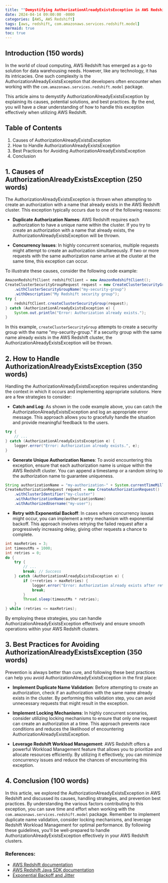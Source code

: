 ```yaml
---
title: ""Demystifying AuthorizationAlreadyExistsException in AWS Redshift""
date: 2024-04-14 09:00:00 -0000
categories: [AWS, AWS Redshift]
tags: [aws, redshift, com.amazonaws.services.redshift.model]
mermaid: true
toc: true
---
```



## Introduction (150 words)
In the world of cloud computing, AWS Redshift has emerged as a go-to solution for data warehousing needs. However, like any technology, it has its intricacies. One such complexity is the AuthorizationAlreadyExistsException that developers often encounter when working with the `com.amazonaws.services.redshift.model` package. 

This article aims to demystify AuthorizationAlreadyExistsException by explaining its causes, potential solutions, and best practices. By the end, you will have a clear understanding of how to handle this exception effectively when utilizing AWS Redshift.

## Table of Contents
1. Causes of AuthorizationAlreadyExistsException
2. How to Handle AuthorizationAlreadyExistsException
3. Best Practices for Avoiding AuthorizationAlreadyExistsException
4. Conclusion

## 1. Causes of AuthorizationAlreadyExistsException (250 words)
The AuthorizationAlreadyExistsException is thrown when attempting to create an authorization with a name that already exists in the AWS Redshift cluster. This exception typically occurs due to one of the following reasons:

- **Duplicate Authorization Names**: AWS Redshift requires each authorization to have a unique name within the cluster. If you try to create an authorization with a name that already exists, the AuthorizationAlreadyExistsException will be thrown.

- **Concurrency Issues**: In highly concurrent scenarios, multiple requests might attempt to create an authorization simultaneously. If two or more requests with the same authorization name arrive at the cluster at the same time, this exception can occur.

To illustrate these causes, consider the following code example:

```java
AmazonRedshiftClient redshiftClient = new AmazonRedshiftClient();
CreateClusterSecurityGroupRequest request = new CreateClusterSecurityGroupRequest()
    .withClusterSecurityGroupName("my-security-group")
    .withDescription("My Redshift security group");
try {
    redshiftClient.createClusterSecurityGroup(request);
} catch (AuthorizationAlreadyExistsException e) {
    System.out.println("Error: Authorization already exists.");
}
```

In this example, `createClusterSecurityGroup` attempts to create a security group with the name "my-security-group." If a security group with the same name already exists in the AWS Redshift cluster, the AuthorizationAlreadyExistsException will be thrown.

## 2. How to Handle AuthorizationAlreadyExistsException (350 words)
Handling the AuthorizationAlreadyExistsException requires understanding the context in which it occurs and implementing appropriate solutions. Here are a few strategies to consider:

- **Catch and Log**: As shown in the code example above, you can catch the AuthorizationAlreadyExistsException and log an appropriate error message. This approach allows you to gracefully handle the situation and provide meaningful feedback to the users.

```java
try {
    // ...
} catch (AuthorizationAlreadyExistsException e) {
    logger.error("Error: Authorization already exists.", e);
}
```

- **Generate Unique Authorization Names**: To avoid encountering this exception, ensure that each authorization name is unique within the AWS Redshift cluster. You can append a timestamp or a random string to the authorization name to guarantee uniqueness.

```java
String authorizationName = "my-authorization-" + System.currentTimeMillis();
CreateAuthorizationRequest request = new CreateAuthorizationRequest()
    .withClusterIdentifier("my-cluster")
    .withAuthorizationName(authorizationName)
    .withAuthorizedUsername("my-user");
```

- **Retry with Exponential Backoff**: In cases where concurrency issues might occur, you can implement a retry mechanism with exponential backoff. This approach involves retrying the failed request after a progressively increasing delay, giving other requests a chance to complete.

```java
int maxRetries = 3;
int timeoutMs = 1000;
int retries = 0;
do {
    try {
        // ...
        break; // Success
    } catch (AuthorizationAlreadyExistsException e) {
        if (++retries > maxRetries) {
            logger.error("Error: Authorization already exists after retries.");
            break;
        }
        Thread.sleep(timeoutMs * retries);
    }
} while (retries <= maxRetries);
```

By employing these strategies, you can handle AuthorizationAlreadyExistsException effectively and ensure smooth operations within your AWS Redshift clusters.

## 3. Best Practices for Avoiding AuthorizationAlreadyExistsException (350 words)
Prevention is always better than cure, and following these best practices can help you avoid AuthorizationAlreadyExistsException in the first place:

- **Implement Duplicate Name Validation**: Before attempting to create an authorization, check if an authorization with the same name already exists in the cluster. By performing this validation step, you can avoid unnecessary requests that might result in the exception.

- **Implement Locking Mechanisms**: In highly concurrent scenarios, consider utilizing locking mechanisms to ensure that only one request can create an authorization at a time. This approach prevents race conditions and reduces the likelihood of encountering AuthorizationAlreadyExistsException.

- **Leverage Redshift Workload Management**: AWS Redshift offers a powerful Workload Management feature that allows you to prioritize and allocate resources efficiently. By utilizing it effectively, you can minimize concurrency issues and reduce the chances of encountering this exception.

## 4. Conclusion (100 words)
In this article, we explored the AuthorizationAlreadyExistsException in AWS Redshift and discussed its causes, handling strategies, and prevention best practices. By understanding the various factors contributing to this exception, you can save time and effort when working with the `com.amazonaws.services.redshift.model` package. Remember to implement duplicate name validation, consider locking mechanisms, and leverage Redshift Workload Management for optimal performance. By following these guidelines, you'll be well-prepared to handle AuthorizationAlreadyExistsException effectively in your AWS Redshift clusters.

### References:
- [AWS Redshift documentation](https://aws.amazon.com/redshift/)
- [AWS Redshift Java SDK documentation](https://docs.aws.amazon.com/redshift/latest/APIReference/Welcome.html)
- [Exponential Backoff and Jitter](https://aws.amazon.com/blogs/architecture/exponential-backoff-and-jitter/)
